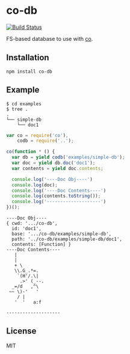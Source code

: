 # co-db

[![Build
Status](https://travis-ci.org/filipovskii/co-db.svg?branch=master)](https://travis-ci.org/filipovskii/co-db)

FS-based database to use with [co](https://github.com/visionmedia/co).


## Installation

```
npm install co-db
```

## Example

```
$ cd examples
$ tree .
.
└── simple-db
    └── doc1
```

```js
var co = require('co'),
    codb = require('..');

co(function * () {
  var db = yield codb('examples/simple-db');
  var doc = yield db.doc('doc1');
  var contents = yield doc.contents;

  console.log('----Doc Obj----')
  console.log(doc);
  console.log('----Doc Contents----')
  console.log(contents.toString());
  console.log('--------------------')
})();
```

```
----Doc Obj----
{ cwd: '.../co-db',
  id: 'doc1',
  base: '.../co-db/examples/simple-db',
  path: '../co-db/examples/simple-db/doc1',
  contents: [Function] }
----Doc Contents----
   |
   |
   + \
   \\.G_.*=.
    `(H'/.\|
     .>' (_--.
  _=/d   ,^\
 ~~ \)-'   '
    / |
   '  '   a:f

--------------------
```

## License

MIT
